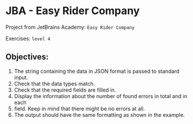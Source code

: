 # JBA - Easy Rider Company

Project from JetBrains Academy: `Easy Rider Company`

Exercises: `level 4`

## Objectives:

1. The string containing the data in JSON format is passed to standard input.
2. Check that the data types match.
3. Check that the required fields are filled in.
4. Display the information about the number of found errors in total and in
   each
5. field. Keep in mind that there might be no errors at all.
6. The output should have the same formatting as shown in the example.
